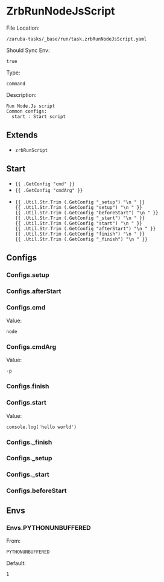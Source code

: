
# ZrbRunNodeJsScript

File Location:

    /zaruba-tasks/_base/run/task.zrbRunNodeJsScript.yaml

Should Sync Env:

    true

Type:

    command

Description:

    Run Node.Js script
    Common configs:
      start : Start script



## Extends

* `zrbRunScript`


## Start

* `{{ .GetConfig "cmd" }}`
* `{{ .GetConfig "cmdArg" }}`
*
    ```
    {{ .Util.Str.Trim (.GetConfig "_setup") "\n " }}
    {{ .Util.Str.Trim (.GetConfig "setup") "\n " }}
    {{ .Util.Str.Trim (.GetConfig "beforeStart") "\n " }}
    {{ .Util.Str.Trim (.GetConfig "_start") "\n " }}
    {{ .Util.Str.Trim (.GetConfig "start") "\n " }}
    {{ .Util.Str.Trim (.GetConfig "afterStart") "\n " }}
    {{ .Util.Str.Trim (.GetConfig "finish") "\n " }}
    {{ .Util.Str.Trim (.GetConfig "_finish") "\n " }}

    ```


## Configs


### Configs.setup


### Configs.afterStart


### Configs.cmd

Value:

    node


### Configs.cmdArg

Value:

    -p


### Configs.finish


### Configs.start

Value:

    console.log('hello world')


### Configs._finish


### Configs._setup


### Configs._start


### Configs.beforeStart


## Envs


### Envs.PYTHONUNBUFFERED

From:

    PYTHONUNBUFFERED

Default:

    1